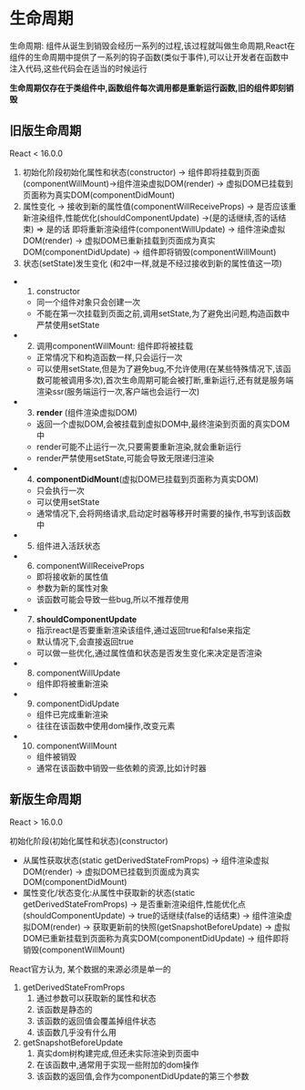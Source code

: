 # 生命周期

生命周期: 组件从诞生到销毁会经历一系列的过程,该过程就叫做生命周期,React在组件的生命周期中提供了一系列的钩子函数(类似于事件),可以让开发者在函数中注入代码,这些代码会在适当的时候运行

**生命周期仅存在于类组件中,函数组件每次调用都是重新运行函数,旧的组件即刻销毁**

## 旧版生命周期
React < 16.0.0

1. 初始化阶段初始化属性和状态(constructor) -> 组件即将挂载到页面(componentWillMount)->组件渲染虚拟DOM(render) -> 虚拟DOM已挂载到页面称为真实DOM(componentDidMount)
2. 属性变化 -> 接收到新的属性值(componentWillReceiveProps) -> 是否应该重新渲染组件,性能优化(shouldComponentUpdate) ->(是的话继续,否的话结束) => 是的话 即将重新渲染组件(componentWillUpdate) -> 组件渲染虚拟DOM(render) -> 虚拟DOM已重新挂载到页面成为真实DOM(componentDidUpdate) -> 组件即将销毁(componentWillMount)
3. 状态(setState)发生变化 (和2中一样,就是不经过接收到新的属性值这一项)

- 1. constructor
  - 同一个组件对象只会创建一次
  - 不能在第一次挂载到页面之前,调用setState,为了避免出问题,构造函数中严禁使用setState
- 2. 调用componentWillMount: 组件即将被挂载
  - 正常情况下和构造函数一样,只会运行一次
  - 可以使用setState,但是为了避免bug,不允许使用(在某些特殊情况下,该函数可能被调用多次),首次生命周期可能会被打断,重新运行,还有就是服务端渲染ssr(服务端运行一次,客户端也会运行一次)
- 3. **render** (组件渲染虚拟DOM)
  - 返回一个虚拟DOM,会被挂载到虚拟DOM中,最终渲染到页面的真实DOM中
  - render可能不止运行一次,只要需要重新渲染,就会重新运行
  - render严禁使用setState,可能会导致无限递归渲染
- 4. **componentDidMount**(虚拟DOM已挂载到页面称为真实DOM)
  - 只会执行一次
  - 可以使用setState
  - 通常情况下,会将网络请求,启动定时器等移开时需要的操作,书写到该函数中
- 5. 组件进入活跃状态
- 6. componentWillReceiveProps
  - 即将接收新的属性值
  - 参数为新的属性对象
  - 该函数可能会导致一些bug,所以不推荐使用
- 7. **shouldComponentUpdate**
  - 指示react是否要重新渲染该组件,通过返回true和false来指定
  - 默认情况下,会直接返回true
  - 可以做一些优化,通过属性值和状态是否发生变化来决定是否渲染
- 8. componentWillUpdate
  - 组件即将被重新渲染
- 9. componentDidUpdate
  - 组件已完成重新渲染
  - 往往在该函数中使用dom操作,改变元素
- 10. componentWillMount
  - 组件被销毁
  - 通常在该函数中销毁一些依赖的资源,比如计时器

## 新版生命周期

React > 16.0.0

初始化阶段(初始化属性和状态)(constructor)
  - 从属性获取状态(static getDerivedStateFromProps) -> 组件渲染虚拟DOM(render) -> 虚拟DOM已挂载到页面成为真实DOM(componentDidMount)
  - 属性变化/状态变化:从属性中获取新的状态(static getDerivedStateFromProps) -> 是否重新渲染组件,性能优化点(shouldComponentUpdate) -> true的话继续(false的话结束) -> 组件渲染虚拟DOM(render) -> 获取更新前的快照(getSnapshotBeforeUpdate) -> 虚拟DOM已重新挂载到页面称为真实DOM(componentDidUpdate) -> 组件即将销毁(componentWillMount)
  

React官方认为, 某个数据的来源必须是单一的

1. getDerivedStateFromProps
   1. 通过参数可以获取新的属性和状态
   2. 该函数是静态的
   3. 该函数的返回值会覆盖掉组件状态
   4. 该函数几乎没有什么用
2. getSnapshotBeforeUpdate
   1. 真实dom树构建完成,但还未实际渲染到页面中
   2. 在该函数中,通常用于实现一些附加的dom操作 
   3. 该函数的返回值,会作为componentDidUpdate的第三个参数


